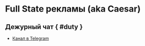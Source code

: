 # Full State рекламы (aka Caesar)

## Дежурный чат { #duty }

* [Канал в Telegram](https://t.me/joinchat/UL-w9Xtl5TksTcm-)
